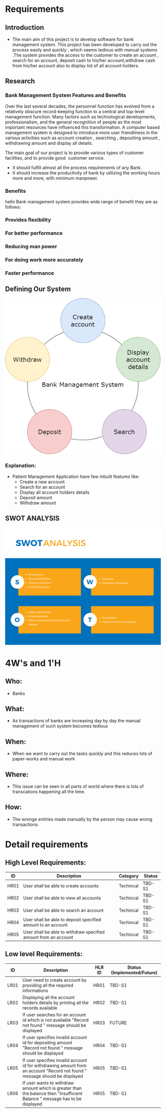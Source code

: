# Requirements
## Introduction
 * The main aim of this project is to develop software for bank  management system. This project has been developed to carry out the process easily and quickly , which seems tedious with  manual systems .The system provides the access to the customer to create an account , search for an account, deposit cash to his/her account,withdraw cash from his/her account also to display list of all account holders.
 

## Research
### Bank Management System Features and Benefits
Over the last several decades, the personnel function has evolved from a relatively obscure record-keeping function to a central and top-level management function. Many factors such as technological developments, professionalism, and the general recognition of people as the most important resources have influenced this transformation.
A computer based management system is designed  to introduce more user friendliness in the various activities such as account creation , searching , depositing amount , withdrawing amount and display all details.

The main goal of our project is to provide various types of customer facilities, and to provide good  customer service. 

* It should fulfill almost all the process requirements of any Bank.	
* It should increase the productivity of bank by utilizing the working  hours more and more, with minimum manpower.

### Benefits

hello
Bank management system provides wide range of benefit they are as follows:

### Provides flexibility

### For better performance

### Reducing man power

### For doing work more accurately

### Faster performance

<!--
## Cost and Features with Time 
| Time | Feature | Cost |
| ----- | ----- | ----- |
| 10
-->
## Defining Our System
<!--### Certain assumptions:
* Few systems already exists with which our system will interact
    * Hospital Management Application
    * Analytics System
    * Emergency Services-->
![Description](https://github.com/priyankabb153/LTTS_Mini_project/blob/main/1_Requirements/system.png)
### Explanation:
* Patient Management Application have few inbuilt features like:
    * Create a new account
    * Search for an account
    * Display all account holders details
    * Deposit amount
    * Withdraw amount
   

## SWOT ANALYSIS
![SWOT Analysis](https://github.com/priyankabb153/LTTS_Mini_project/blob/main/1_Requirements/swot.png)

# 4W&#39;s and 1&#39;H

## Who:
* Banks

## What:
* As transactions of banks are increasing day by day the manual management of such system becomes tedious

## When:
* When we want to carry out the tasks quickly and this reduces lots of paper-works and manual work

## Where:
* This issue can be seen in all parts of world where there is lots of transcations happening all the time.

## How:
* The wronge entiries made manually by the person may cause wrong transactions.

# Detail requirements
## High Level Requirements: 
| ID | Description | Category | Status | 
| ----- | ----- | ------- | ---------|
| HR01 | User shall be able to create accounts | Techincal | TBD-S1 | 
| HR02 | User shall be able to view all accounts | Techincal | TBD-S1 |
| HR03 | User shall be able to search an account | Techincal | TBD-S1 |
| HR04 | User shall be able to deposit specified amount to an account| Techincal | TBD-S1 |
| HR05 | User shall be able to withdraw specified amount from an account  | Techincal | TBD-S1 |

##  Low level Requirements:
 
| ID | Description | HLR ID | Status (Implemented/Future) |
| ------ | --------- | ------ | ----- |
| LR01 | User need to create account by providing all the required informations | HR01 | TBD-S1 |
| LR02 | Displaying all the account holders details by printing all the records available| HR02 | TBD-S1 |
| LR03 | If user searches for an account id which is not available  "Record not found  " message should be displayed | HR03 | FUTURE |
| LR04 | If user specifies invalid account id for depositing amount  "Record not found  " message should be displayed | HR04 | TBD-S1 |
| LR05 |  If user specifies invalid account id for withdrawing amount from an account "Record not found  " message should be displayed| HR05 | TBD-S1 |
| LR06 | If user wants to withdraw amount which is greater than the balance then "Insufficient Balance " message has to be displayed | HR05 | TBD-S1 |


